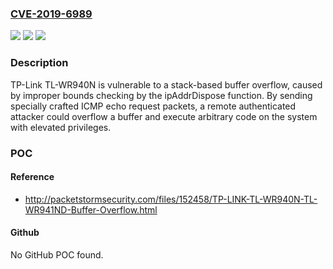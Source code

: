 ### [CVE-2019-6989](https://cve.mitre.org/cgi-bin/cvename.cgi?name=CVE-2019-6989)
![](https://img.shields.io/static/v1?label=Product&message=n%2Fa&color=blue)
![](https://img.shields.io/static/v1?label=Version&message=n%2Fa&color=blue)
![](https://img.shields.io/static/v1?label=Vulnerability&message=n%2Fa&color=brighgreen)

### Description

TP-Link TL-WR940N is vulnerable to a stack-based buffer overflow, caused by improper bounds checking by the ipAddrDispose function. By sending specially crafted ICMP echo request packets, a remote authenticated attacker could overflow a buffer and execute arbitrary code on the system with elevated privileges.

### POC

#### Reference
- http://packetstormsecurity.com/files/152458/TP-LINK-TL-WR940N-TL-WR941ND-Buffer-Overflow.html

#### Github
No GitHub POC found.

